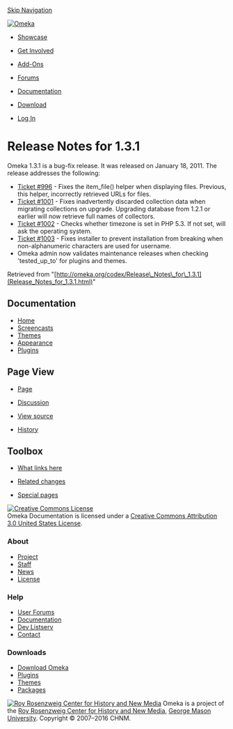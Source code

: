 <div id="wrap">

[Skip Navigation](Release_Notes_for_1.3.1.html#content)
<div id="header">

<div class="padding">

<span
id="logo">[![Omeka](http://omeka.org/ui/i/logo-horizontal-288px.gif)](../index.html)</span>
<div id="search-form">

</div>

-   <div id="nav-showcase">

    </div>

    [Showcase](../showcase.1.html)
-   <div id="nav-involved">

    </div>

    [Get Involved](../index.html%3Fp=124.html)
-   <div id="nav-addons">

    </div>

    [Add-Ons](../add-ons.1.html)
-   <div id="nav-forums">

    </div>

    [Forums](../forums/topic/mysqli-stmt.bind-result.html)
-   <div id="nav-documentation">

    </div>

    [Documentation](http://omeka.org/codex/)
-   <div id="nav-download">

    </div>

    [Download](../download.1.html)

</div>

</div>

<div id="content">

<div class="padding">

<div id="user-meta">

-   <div id="pt-login">

    </div>

    [Log
    In](http://omeka.org/c/index.php?title=Special:UserLogin&returnto=Release%20Notes%20for%201.3.1)

</div>

Release Notes for 1.3.1
=======================

<div id="primary">

Omeka 1.3.1 is a bug-fix release. It was released on January 18, 2011.
The release addresses the following:

-   [Ticket \#996](http://omeka.org/trac/ticket/996 "tracticket:996") -
    Fixes the item\_file() helper when displaying files. Previous, this
    helper, incorrectly retrieved URLs for files.
-   [Ticket
    \#1001](http://omeka.org/trac/ticket/1001 "tracticket:1001") - Fixes
    inadvertently discarded collection data when migrating collections
    on upgrade. Upgrading database from 1.2.1 or earlier will now
    retrieve full names of collectors.
-   [Ticket
    \#1002](http://omeka.org/trac/ticket/1002 "tracticket:1002") -
    Checks whether timezone is set in PHP 5.3. If not set, will ask the
    operating system.
-   [Ticket
    \#1003](http://omeka.org/trac/ticket/1003 "tracticket:1003") - Fixes
    installer to prevent installation from breaking when
    non-alphanumeric characters are used for username.
-   Omeka admin now validates maintenance releases when checking
    'tested\_up\_to' for plugins and themes.

<div class="printfooter">

Retrieved from
"[http://omeka.org/codex/Release\_Notes\_for\_1.3.1](Release_Notes_for_1.3.1.html)"

</div>

<div id="catlinks" class="catlinks catlinks-allhidden">

</div>

</div>

<div id="secondary">

<div class="portlet">

Documentation
-------------

-   [Home](http://omeka.org/codex/)
-   [Screencasts](http://omeka.org/codex/Screencasts)
-   [Themes](http://omeka.org/codex/Managing_Themes_2.0)
-   [Appearance](http://omeka.org/codex/Managing_Appearance_2.0)
-   [Plugins](http://omeka.org/codex/Plugins2.0)

</div>

<div class="portlet">

Page View
---------

-   <div id="nav-page">

    </div>

    [Page](Release_Notes_for_1.3.1.html)
-   <div id="nav-discussion">

    </div>

    [Discussion](http://omeka.org/c/index.php?title=Talk:Release_Notes_for_1.3.1&action=edit&redlink=1)
-   <div id="nav-view_source">

    </div>

    [View
    source](http://omeka.org/c/index.php?title=Release_Notes_for_1.3.1&action=edit)
-   <div id="nav-history">

    </div>

    [History](http://omeka.org/c/index.php?title=Release_Notes_for_1.3.1&action=history)

</div>

<div id="wiki-toolbox" class="portlet">

Toolbox
-------

-   <div id="t-whatlinkshere">

    </div>

    [What links
    here](Special:WhatLinksHere/Release_Notes_for_1.3.1.html)
-   <div id="t-recentchangeslinked">

    </div>

    [Related
    changes](Special:RecentChangesLinked/Release_Notes_for_1.3.1.html)
-   <div id="t-specialpages">

    </div>

    [Special pages](http://omeka.org/codex/Special:SpecialPages)

</div>

[![Creative Commons
License](https://i.creativecommons.org/l/by/3.0/us/88x31.png)](http://creativecommons.org/licenses/by/3.0/us/)\
Omeka Documentation is licensed under a [Creative Commons Attribution
3.0 United States
License](http://creativecommons.org/licenses/by/3.0/us/).

</div>

</div>

</div>

<div id="footer">

<div class="padding">

<div id="sitemap">

<div class="section">

### About

-   [Project](../index.html%3Fp=2.html)
-   [Staff](../index.html%3Fp=3.html)
-   [News](../blog.1.html)
-   [License](http://www.gnu.org/copyleft/gpl.html)

</div>

<div class="section">

### Help

-   [User Forums](../forums/topic/mysqli-stmt.bind-result.html)
-   [Documentation](http://omeka.org/codex/)
-   [Dev Listserv](http://groups.google.com/group/omeka-dev)
-   [Contact](http://omeka.org/contact/)

</div>

<div class="section">

### Downloads

-   [Download Omeka](../download.1.html)
-   [Plugins](../plugins.html)
-   [Themes](../download/themes/index.html)
-   [Packages](../index.html%3Fp=222.html)

</div>

</div>

<div id="chnm-meta">

<span id="chnm-logo">[![Roy Rosenzweig Center for History and New
Media](http://omeka.org/ui/i/rrchnm-logo-regular.gif)](http://chnm.gmu.edu)</span>
Omeka is a project of the [Roy Rosenzweig Center for History and New
Media](http://chnm.gmu.edu), [George Mason
University](http://www.gmu.edu). Copyright © 2007–2016 CHNM.

</div>

</div>

</div>

</div>
